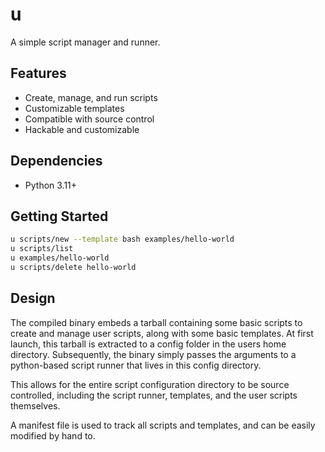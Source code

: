 # u

A simple script manager and runner.

## Features

- Create, manage, and run scripts
- Customizable templates
- Compatible with source control
- Hackable and customizable

## Dependencies

- Python 3.11+

## Getting Started

```bash
u scripts/new --template bash examples/hello-world
u scripts/list
u examples/hello-world
u scripts/delete hello-world
```

## Design

The compiled binary embeds a tarball containing some basic scripts to create and manage user scripts, along with some basic templates. At first launch, this tarball is extracted to a config folder in the users home directory. Subsequently, the binary simply passes the arguments to a python-based script runner that lives in this config directory.

This allows for the entire script configuration directory to be source controlled, including the script runner, templates, and the user scripts themselves.

A manifest file is used to track all scripts and templates, and can be easily modified by hand to.
